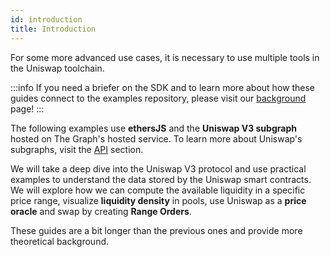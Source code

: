 ```yaml
---
id: introduction
title: Introduction
---
```


For some more advanced use cases, it is necessary to use multiple tools in the Uniswap toolchain.

:::info
If you need a briefer on the SDK and to learn more about how these guides connect to the examples repository, please visit our [background](../01-background.md) page!
:::

The following examples use **ethersJS** and the **Uniswap V3 subgraph** hosted on The Graph's hosted service. To learn more about Uniswap's subgraphs, visit the [API](../../../../api/subgraph/overview.md) section.

We will take a deep dive into the Uniswap V3 protocol and use practical examples to understand the data stored by the Uniswap smart contracts.
We will explore how we can compute the available liquidity in a specific price range, visualize **liquidity density** in pools, use Uniswap as a **price oracle** and swap by creating **Range Orders**.

These guides are a bit longer than the previous ones and provide more theoretical background.
